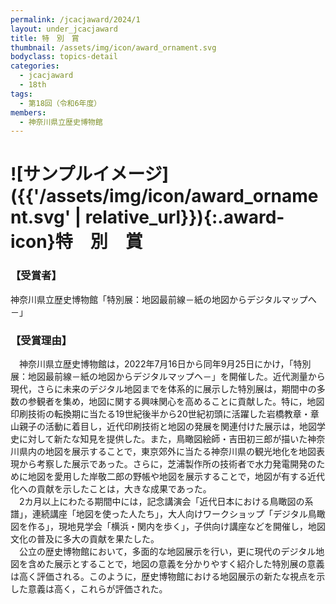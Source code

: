 ```yaml
---
permalink: /jcacjaward/2024/1
layout: under_jcacjaward
title: 特　別　賞
thumbnail: /assets/img/icon/award_ornament.svg
bodyclass: topics-detail
categories:
  - jcacjaward
  - 18th
tags:
  - 第18回（令和6年度）
members:
  - 神奈川県立歴史博物館
---
```


# ![サンプルイメージ]({{'/assets/img/icon/award_ornament.svg' | relative_url}}){:.award-icon}特　別　賞

### 【受賞者】

神奈川県立歴史博物館「特別展：地図最前線－紙の地図からデジタルマップへ－」

### 【受賞理由】

　神奈川県立歴史博物館は，2022年7月16日から同年9月25日にかけ，「特別展：地図最前線－紙の地図からデジタルマップヘ－」を開催した。近代測量から現代，さらに未来のデジタル地図までを体系的に展示した特別展は，期間中の多数の参観者を集め，地図に関する興味関心を高めることに貢献した。特に，地図印刷技術の転換期に当たる19世紀後半から20世紀初頭に活躍した岩橋教章・章山親子の活動に着目し，近代印刷技術と地図の発展を関連付けた展示は，地図学史に対して新たな知見を提供した。また，鳥瞰図絵師・吉田初三郎が描いた神奈川県内の地図を展示することで，東京郊外に当たる神奈川県の観光地化を地図表現から考察した展示であった。さらに，芝浦製作所の技術者で水力発電開発のために地図を愛用した岸敬二郎の野帳や地図を展示することで，地図が有する近代化への貢献を示したことは，大きな成果であった。<br>　2カ月以上にわたる期間中には，記念講演会「近代日本における鳥瞰図の系譜」，連続講座「地図を使った人たち」，大人向けワークショップ「デジタル鳥瞰図を作る」，現地見学会「横浜・関内を歩く」，子供向け講座などを開催し，地図文化の普及に多大の貢献を果たした。<br>　公立の歴史博物館において，多面的な地図展示を行い，更に現代のデジタル地図を含めた展示とすることで，地図の意義を分かりやすく紹介した特別展の意義は高く評価される。このように，歴史博物館における地図展示の新たな視点を示した意義は高く，これらが評価された。
